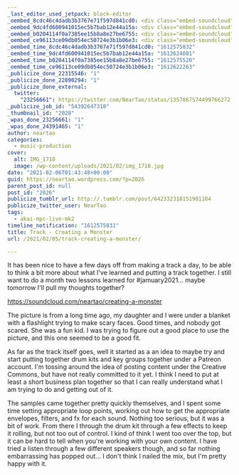 ```yaml
---
_last_editor_used_jetpack: block-editor
_oembed_8cdc46c4dadb3b3767e71f597d841cd0: <div class="embed-soundcloud"><iframe title="Creating A Monster by NearTao" width="584" height="400" scrolling="no" frameborder="no" src="https://w.soundcloud.com/player/?visual=true&url=https%3A%2F%2Fapi.soundcloud.com%2Ftracks%2F980050900&show_artwork=true&maxwidth=584&maxheight=876&dnt=1"></iframe></div>
_oembed_9dc4fd600941015ec5b7bab12e44a15a: <div class="embed-soundcloud"><iframe title="Creating A Monster by NearTao" width="500" height="400" scrolling="no" frameborder="no" src="https://w.soundcloud.com/player/?visual=true&url=https%3A%2F%2Fapi.soundcloud.com%2Ftracks%2F980050900&show_artwork=true&maxwidth=500&maxheight=750&dnt=1"></iframe></div>
_oembed_b0204114f0a7385ee15b8a8e27be6755: <div class="embed-soundcloud"><iframe title="Creating A Monster by NearTao" width="750" height="400" scrolling="no" frameborder="no" src="https://w.soundcloud.com/player/?visual=true&url=https%3A%2F%2Fapi.soundcloud.com%2Ftracks%2F980050900&show_artwork=true&maxwidth=750&maxheight=1000&dnt=1"></iframe></div>
_oembed_ce96113ce09db054ec50724e3b1b06e3: <div class="embed-soundcloud"><iframe title="Right In The Kisser by NearTao" width="500" height="400" scrolling="no" frameborder="no" src="https://w.soundcloud.com/player/?visual=true&url=https%3A%2F%2Fapi.soundcloud.com%2Ftracks%2F980302099&show_artwork=true&maxwidth=500&maxheight=750&dnt=1"></iframe></div>
_oembed_time_8cdc46c4dadb3b3767e71f597d841cd0: "1612575832"
_oembed_time_9dc4fd600941015ec5b7bab12e44a15a: "1612624081"
_oembed_time_b0204114f0a7385ee15b8a8e27be6755: "1612575520"
_oembed_time_ce96113ce09db054ec50724e3b1b06e3: "1612622263"
_publicize_done_22315546: "1"
_publicize_done_22890294: "1"
_publicize_done_external:
  twitter:
    "23256661": https://twitter.com/NearTao/status/1357867574499766272
_publicize_job_id: "54392647318"
_thumbnail_id: "2028"
_wpas_done_23256661: "1"
_wpas_done_24391465: "1"
author: neartao
categories:
  - music-production
cover:
  alt: IMG_1710
  image: /wp-content/uploads/2021/02/img_1710.jpg
date: "2021-02-06T01:43:48+00:00"
guid: https://neartao.wordpress.com/?p=2026
parent_post_id: null
post_id: "2026"
publicize_tumblr_url: http://.tumblr.com/post/642332318151901184
publicize_twitter_user: NearTao
tags:
  - akai-mpc-live-mk2
timeline_notification: "1612575831"
title: Track - Creating a Monster
url: /2021/02/05/track-creating-a-monster/

---
```

It has been nice to have a few days off from making a track a day, to be able to think a bit more about what I've learned and putting a track together. I still want to do a month two lessons learned for #jamuary2021... maybe tomorrow I'll pull my thoughts together?

https://soundcloud.com/neartao/creating-a-monster

The picture is from a long time ago, my daughter and I were under a blanket with a flashlight trying to make scary faces. Good times, and nobody got scared. She was a fun kid. I was trying to figure out a good place to use the picture, and this one seemed to be a good fit.

As far as the track itself goes, well it started as a an idea to maybe try and start putting together drum kits and key groups together under a Patreon account. I'm tossing around the idea of posting content under the Creative Commons, but have not really committed to it yet. I think I need to put at least a short business plan together so that I can really understand what I am trying to do and getting out of it.

The samples came together pretty quickly themselves, and I spent some time setting appropriate loop points, working out how to get the appropriate envelopes, filters, and fx for each sound. Nothing too serious, but it was a bit of work. From there I through the drum kit through a few effects to keep it rolling, but not too out of control. I kind of think I went too over the top, but it can be hard to tell when you're working with your own content. I have tried a listen through a few different speakers though, and so far nothing embarrassing has popped out... I don't think I nailed the mix, but I'm pretty happy with it.
